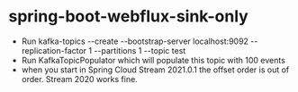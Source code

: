 # spring-boot-webflux-sink-only

* Run kafka-topics --create --bootstrap-server localhost:9092 --replication-factor 1 --partitions 1 --topic test
* Run KafkaTopicPopulator which will populate this topic with 100 events
* when you start in Spring Cloud Stream 2021.0.1 the offset order is out of order.  Stream 2020 works fine.